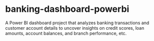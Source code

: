 # banking-dashboard-powerbi
A Power BI dashboard project that analyzes banking transactions and customer account details to uncover insights on credit scores, loan amounts, account balances, and branch performance, etc.
